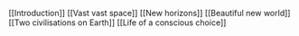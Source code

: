 
[[Introduction]]
[[Vast vast space]]
[[New horizons]]
[[Beautiful new world]]
[[Two civilisations on Earth]]
[[Life of a conscious choice]]
